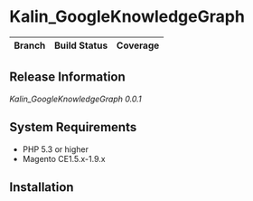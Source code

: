 Kalin_GoogleKnowledgeGraph
=========

Branch | Build Status | Coverage
--- | --- | ---

## Release Information

*Kalin_GoogleKnowledgeGraph 0.0.1*

## System Requirements

* PHP 5.3 or higher
* Magento CE1.5.x-1.9.x

## Installation
